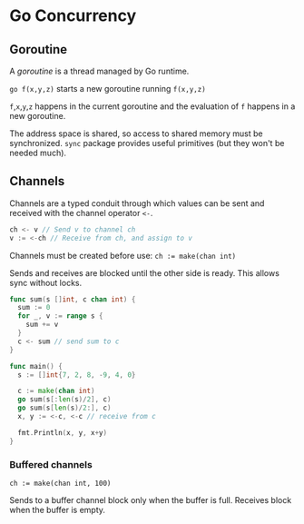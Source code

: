 # Go Concurrency

## Goroutine

A _goroutine_ is a thread managed by Go runtime.

`go f(x,y,z)` starts a new goroutine running `f(x,y,z)`

`f`,`x`,`y`,`z` happens in the current goroutine and the evaluation of `f` happens in a new goroutine.

The address space is shared, so access to shared memory must be synchronized.
`sync` package provides useful primitives (but they won't be needed much).


## Channels

Channels are a typed conduit through which values can be sent and received with the channel operator `<-`.

```go
ch <- v // Send v to channel ch
v := <-ch // Receive from ch, and assign to v
```

Channels must be created before use:
`ch := make(chan int)`

Sends and receives are blocked until the other side is ready.
This allows sync without locks.

```go
func sum(s []int, c chan int) {
  sum := 0
  for _, v := range s {
    sum += v
  }
  c <- sum // send sum to c
}

func main() {
  s := []int{7, 2, 8, -9, 4, 0}

  c := make(chan int)
  go sum(s[:len(s)/2], c)
  go sum(s[len(s)/2:], c)
  x, y := <-c, <-c // receive from c

  fmt.Println(x, y, x+y)
}
```

### Buffered channels

`ch := make(chan int, 100)`

Sends to a buffer channel block only when the buffer is full.
Receives block when the buffer is empty.

